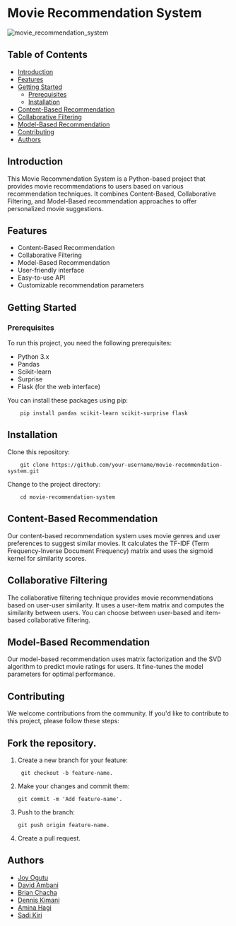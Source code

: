 # Movie Recommendation System

![movie_recommendation_system](https://github.com/aminahagi/Recommendation-System/assets/117739559/ee10f639-2b2e-43e1-9c4e-98873fdbbe7b)

## Table of Contents

- [Introduction](#introduction)
- [Features](#features)
- [Getting Started](#getting-started)
  - [Prerequisites](#prerequisites)
  - [Installation](#installation)
- [Content-Based Recommendation](#content-based-recommendation)
- [Collaborative Filtering](#collaborative-filtering)
- [Model-Based Recommendation](#model-based-recommendation)
- [Contributing](#contributing)
- [Authors](#Authors)

## Introduction

This Movie Recommendation System is a Python-based project that provides movie recommendations to users based on various recommendation techniques. It combines Content-Based, Collaborative Filtering, and Model-Based recommendation approaches to offer personalized movie suggestions.

## Features

- Content-Based Recommendation
- Collaborative Filtering
- Model-Based Recommendation
- User-friendly interface
- Easy-to-use API
- Customizable recommendation parameters


## Getting Started

### Prerequisites

To run this project, you need the following prerequisites:

- Python 3.x
- Pandas
- Scikit-learn
- Surprise
- Flask (for the web interface)

You can install these packages using pip:

        pip install pandas scikit-learn scikit-surprise flask

## Installation
Clone this repository:

        git clone https://github.com/your-username/movie-recommendation-system.git

Change to the project directory:

        cd movie-recommendation-system
        
## Content-Based Recommendation
Our content-based recommendation system uses movie genres and user preferences to suggest similar movies. It calculates the TF-IDF (Term Frequency-Inverse Document Frequency) matrix and uses the sigmoid kernel for similarity scores.

## Collaborative Filtering
The collaborative filtering technique provides movie recommendations based on user-user similarity. It uses a user-item matrix and computes the similarity between users. You can choose between user-based and item-based collaborative filtering.

## Model-Based Recommendation
Our model-based recommendation uses matrix factorization and the SVD algorithm to predict movie ratings for users. It fine-tunes the model parameters for optimal performance.

## Contributing
We welcome contributions from the community. If you'd like to contribute to this project, please follow these steps:

## Fork the repository.
1. Create a new branch for your feature:

        git checkout -b feature-name.
   
2. Make your changes and commit them:
 
       git commit -m 'Add feature-name'.
3. Push to the branch:
  
       git push origin feature-name.
   
4. Create a pull request.

## Authors
- [Joy Ogutu](https://github.com/Ogutu01)
- [David Ambani](https://github.com/bulemi2)
- [Brian Chacha](https://github.com/MarwaBrian)
- [Dennis Kimani]()
- [Amina Hagi](https://github.com/aminahagi)
- [Sadi Kiri]()
